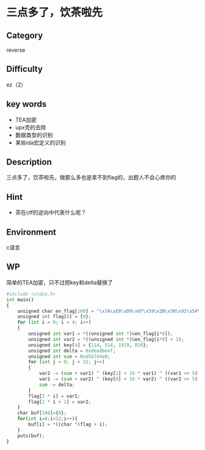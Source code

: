 # 三点多了，饮茶啦先

## Category

reverse

## Difficulty

ez（2）

## key words

- TEA加密
- upx壳的去除
- 数据类型的识别
- 某些ida宏定义的识别

## Description

三点多了，饮茶啦先，做那么多也是拿不到flag的，出题人不会心疼你的

## Hint

- 茶在ctf的逆向中代表什么呢？

## Environment

c语言

## WP

简单的TEA加密，只不过把key和delta替换了

```python
#include <stdio.h>
int main()
{
    unsigned char en_flag[100] = "\x7A\xE8\xD9\x07\x59\x2B\x30\x92\x54\x3A\x62\xB6\x6D\x99\x83\x41\x7E\x65\x01\xA4\xFE\x4A\x47\x8B\x91\x23\x3D\xCD\x8D\xF0\xCB\x4A";
    unsigned int flag[8] = {0};
    for (int i = 0; i < 4; i++)
    {
        unsigned int var1 = *((unsigned int *)&en_flag[i*8]);
        unsigned int var2 = *((unsigned int *)&en_flag[i*8] + 1);
        unsigned int key[4] = {114, 514, 1919, 810};
        unsigned int delta = 0xdeadbeef;
        unsigned int sum = 0xd5b7dde0;
        for (int j = 0; j < 32; j++)
        {
            var2 -= (sum + var1) ^ (key[2] + 16 * var1) ^ ((var1 >> 5) + key[3]);
            var1 -= (sum + var2) ^ (key[0] + 16 * var2) ^ ((var2 >> 5) + key[1]);
            sum -= delta;
        }
        flag[2 * i] = var1;
        flag[2 * i + 1] = var2;
    }
    char buf[100]={0};
    for(int i=0;i<32;i++){
        buf[i] = *((char *)flag + i);
    }
    puts(buf);
}
```

